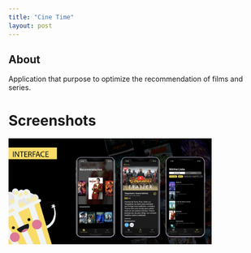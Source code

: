 ```yaml
---
title: "Cine Time"
layout: post
---
```


## About
Application that purpose to optimize the recommendation of films and series.


# Screenshots 

<img width="400" alt="cine-time" src="../assets/images/cine-time.png">